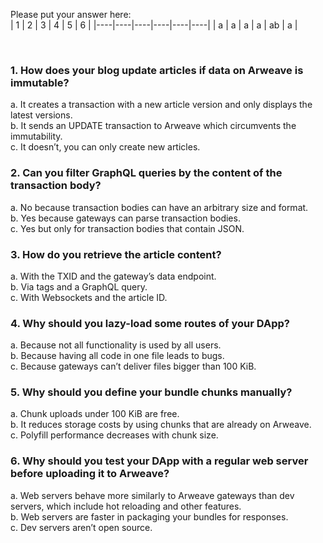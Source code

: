 Please put your answer here:  
| 1 | 2 | 3 | 4 | 5 | 6 |
|----|----|----|----|----|----|
| a  | a  | a  | a  | ab  | a  |

<br>

### 1. How does your blog update articles if data on Arweave is immutable?

a. It creates a transaction with a new article version and only displays the latest versions.  
b. It sends an UPDATE transaction to Arweave which circumvents the immutability.  
c. It doesn’t, you can only create new articles.  

### 2. Can you filter GraphQL queries by the content of the transaction body?

a. No because transaction bodies can have an arbitrary size and format.  
b. Yes because gateways can parse transaction bodies.  
c. Yes but only for transaction bodies that contain JSON.  

### 3. How do you retrieve the article content?

a. With the TXID and the gateway’s data endpoint.  
b. Via tags and a GraphQL query.  
c. With Websockets and the article ID.  

### 4. Why should you lazy-load some routes of your DApp?

a. Because not all functionality is used by all users.  
b. Because having all code in one file leads to bugs.  
c. Because gateways can’t deliver files bigger than 100 KiB.  

### 5. Why should you define your bundle chunks manually?

a. Chunk uploads under 100 KiB are free.  
b. It reduces storage costs by using chunks that are already on Arweave.  
c. Polyfill performance decreases with chunk size.

### 6. Why should you test your DApp with a regular web server before uploading it to Arweave?

a. Web servers behave more similarly to Arweave gateways than dev servers, which include hot reloading and other features.  
b. Web servers are faster in packaging your bundles for responses.  
c. Dev servers aren’t open source. 